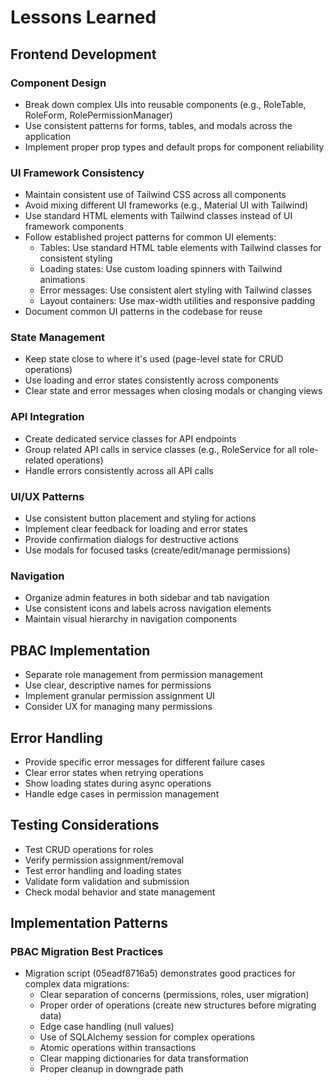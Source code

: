 # Lessons Learned

## Frontend Development

### Component Design
- Break down complex UIs into reusable components (e.g., RoleTable, RoleForm, RolePermissionManager)
- Use consistent patterns for forms, tables, and modals across the application
- Implement proper prop types and default props for component reliability

### UI Framework Consistency
- Maintain consistent use of Tailwind CSS across all components
- Avoid mixing different UI frameworks (e.g., Material UI with Tailwind)
- Use standard HTML elements with Tailwind classes instead of UI framework components
- Follow established project patterns for common UI elements:
  - Tables: Use standard HTML table elements with Tailwind classes for consistent styling
  - Loading states: Use custom loading spinners with Tailwind animations
  - Error messages: Use consistent alert styling with Tailwind classes
  - Layout containers: Use max-width utilities and responsive padding
- Document common UI patterns in the codebase for reuse

### State Management
- Keep state close to where it's used (page-level state for CRUD operations)
- Use loading and error states consistently across components
- Clear state and error messages when closing modals or changing views

### API Integration
- Create dedicated service classes for API endpoints
- Group related API calls in service classes (e.g., RoleService for all role-related operations)
- Handle errors consistently across all API calls

### UI/UX Patterns
- Use consistent button placement and styling for actions
- Implement clear feedback for loading and error states
- Provide confirmation dialogs for destructive actions
- Use modals for focused tasks (create/edit/manage permissions)

### Navigation
- Organize admin features in both sidebar and tab navigation
- Use consistent icons and labels across navigation elements
- Maintain visual hierarchy in navigation components

## PBAC Implementation
- Separate role management from permission management
- Use clear, descriptive names for permissions
- Implement granular permission assignment UI
- Consider UX for managing many permissions

## Error Handling
- Provide specific error messages for different failure cases
- Clear error states when retrying operations
- Show loading states during async operations
- Handle edge cases in permission management

## Testing Considerations
- Test CRUD operations for roles
- Verify permission assignment/removal
- Test error handling and loading states
- Validate form validation and submission
- Check modal behavior and state management

## Implementation Patterns

### PBAC Migration Best Practices
- Migration script (05eadf8716a5) demonstrates good practices for complex data migrations:
  - Clear separation of concerns (permissions, roles, user migration)
  - Proper order of operations (create new structures before migrating data)
  - Edge case handling (null values)
  - Use of SQLAlchemy session for complex operations
  - Atomic operations within transactions
  - Clear mapping dictionaries for data transformation
  - Proper cleanup in downgrade path 